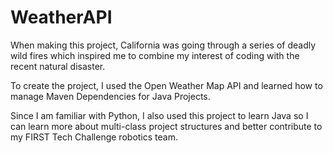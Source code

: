 # WeatherAPI
When making this project, California was going through a series of deadly wild fires which inspired me to combine my interest of coding with the recent natural disaster. 

To create the project, I used the Open Weather Map API and learned how to manage Maven Dependencies for Java Projects.

Since I am familiar with Python, I also used this project to learn Java so I can learn more about multi-class project structures and better contribute to my FIRST Tech Challenge robotics team.
